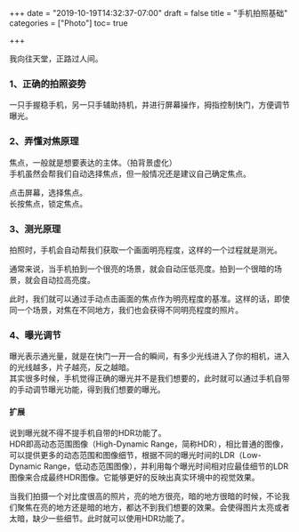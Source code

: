 +++
date = "2019-10-19T14:32:37-07:00"
draft = false
title = "手机拍照基础"
categories = ["Photo"]
toc= true

+++

我向往天堂，正路过人间。

### 1、正确的拍照姿势
一只手握稳手机，另一只手辅助持机，并进行屏幕操作，拇指控制快门，方便调节曝光。

### 2、弄懂对焦原理
焦点，一般就是想要表达的主体。（拍背景虚化）    
手机虽然会帮我们自动选择焦点，但一般情况还是建议自己确定焦点。

点击屏幕，选择焦点。      
长按焦点，锁定焦点。

### 3、测光原理
拍照时，手机会自动帮我们获取一个画面明亮程度，这样的一个过程就是测光。

通常来说，当手机拍到一个很亮的场景，就会自动压低亮度。拍到一个很暗的场景，就会自动拉高亮度。

此时，我们就可以通过手动点击画面的焦点作为明亮程度的基准。这样的话，即使同一个场景，对焦在不同地方，我们也会获得不同明亮程度的照片。

### 4、曝光调节
曝光表示通光量，就是在快门一开一合的瞬间，有多少光线进入了你的相机，进入的光线越多，片子越亮，反之越暗。      
其实很多时候，手机觉得正确的曝光并不是我们想要的，此时就可以通过手机自带的手动调节曝光功能，得到我们想要的曝光。


#### 扩展
说到曝光就不得不提手机自带的HDR功能了。     
HDR即高动态范围图像（High-Dynamic Range，简称HDR），相比普通的图像，可以提供更多的动态范围和图像细节，根据不同的曝光时间的LDR（Low-Dynamic Range，低动态范围图像），并利用每个曝光时间相对应最佳细节的LDR图像来合成最终HDR图像。它能够更好的反映出真实环境中的视觉效果。

当我们拍摄一个对比度很高的照片，亮的地方很亮，暗的地方很暗的时候，不论我们聚焦在亮的地方还是暗的地方，都达不到我们想要的效果。会使得图片太亮或者太暗，缺少一些细节。此时就可以使用HDR功能了。
